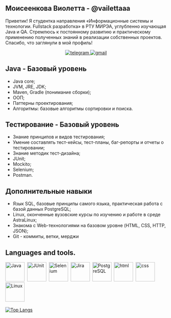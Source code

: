 ## Моисеенкова Виолетта - @vailettaaa

Приветик! Я студентка направления «Информационные системы и технологии. Fullstack разработка» в РТУ МИРЭА, углубленно изучающая Java и QA. Стремлюсь к постоянному развитию и практическому применению полученных знаний в реализации собственных проектов. Спасибо, что заглянули в мой профиль!

<div id="socials" align="center">
    <a href="https://t.me/vailettaaa">
        <img src="https://www.svgrepo.com/svg/452115/telegram" alt="telegram">
    </a>
    <a href="">
        <img src="moiseenkova.violetta.v@gmail.com" alt="gmail">
    </a>
</div>

## Java - Базовый уровень

- Javа core;
- JVM, JRE, JDK;
- Maven, Gradle (понимание сборки);
- ООП;
- Паттерны проектирования;
- Алгоритмы: базовые алгоритмы сортировки и поиска.

## Тестирование - Базовый уровень

- Знание принципов и видов тестирования;
- Умение составлять тест-кейсы, тест-планы, баг-репорты и отчеты о тестировании;
- Знание методик тест-дизайна;
- JUnit;
- Mockito;
- Selenium;
- Postman.

## Дополнительные навыки
- Язык SQL, базовые принципы самого языка, практическая работа с базой данных PostgreSQL;
- Linux, оконченные вузовские курсы по изучению и работе в среде AstraLinux;
- Знакома с Web-технологиями на базовом уровне (HTML, CSS, HTTP, JSON);
- Git - коммиты, ветки, мерджи

## Languages and tools.

<img src="https://cdn.jsdelivr.net/gh/devicons/devicon@latest/icons/java/java-original-wordmark.svg" title="Java" widht="60" height="60"/>&nbsp;
<img src="https://cdn.jsdelivr.net/gh/devicons/devicon@latest/icons/junit/junit-plain-wordmark.svg" title="JUnit" widht="60" height="60"/>&nbsp;
<img src="https://cdn.jsdelivr.net/gh/devicons/devicon@latest/icons/selenium/selenium-original.svg" title="Selenium" widht="60" height="60"/>&nbsp;
<img src="https://cdn.jsdelivr.net/gh/devicons/devicon@latest/icons/jira/jira-original-wordmark.svg" title="Jira" widht="60" height="60"/>&nbsp;
<img src="https://cdn.jsdelivr.net/gh/devicons/devicon@latest/icons/postgresql/postgresql-plain-wordmark.svg" title="PostgreSQL" widht="60" height="60"/>&nbsp;
<img src="https://cdn.jsdelivr.net/gh/devicons/devicon@latest/icons/html5/html5-plain-wordmark.svg" title="html" widht="60" height="60"/>&nbsp;
<img src="https://cdn.jsdelivr.net/gh/devicons/devicon@latest/icons/css3/css3-plain-wordmark.svg" title="css" widht="60" height="60"/>&nbsp;
<img src="https://cdn.jsdelivr.net/gh/devicons/devicon@latest/icons/linux/linux-original.svg" title="Linux" widht="60" height="60"/>&nbsp;

          




[![Top Langs](https://github-readme-stats.vercel.app/api/top-langs/?username=anuraghazra&layout=compact)](https://github.com/anuraghazra/github-readme-stats)


